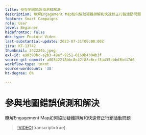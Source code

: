 ```yaml
---
title: 參與地圖錯誤偵測和解決
description: 瞭解Engagement Map如何協助疑難排解和快速修正行銷活動問題
feature: Smart Campaigns
role: User
level: Beginner
hidefromtoc: false
doc-type: Feature Video
last-substantial-update: 2023-07-31T00:00:00Z
jira: KT-13742
thumbnail: 3422246.jpeg
exl-id: e90390bc-a2b3-49ef-9251-0169b4304b3f
source-git-commit: a80342218bbc8c42f88c6ccf3a435cbbd3bd47d0
workflow-type: tm+mt
source-wordcount: '38'
ht-degree: 0%

---
```


# 參與地圖錯誤偵測和解決

瞭解Engagement Map如何協助疑難排解和快速修正行銷活動問題

>[!VIDEO](https://video.tv.adobe.com/v/3423285/?learn=on&captions=chi_hant){transcript=true}
